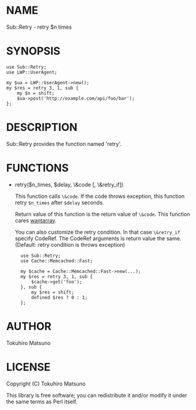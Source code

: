 # NAME

Sub::Retry - retry $n times

# SYNOPSIS

    use Sub::Retry;
    use LWP::UserAgent;

    my $ua = LWP::UserAgent->new();
    my $res = retry 3, 1, sub {
        my $n = shift;
        $ua->post('http://example.com/api/foo/bar');
    };

# DESCRIPTION

Sub::Retry provides the function named 'retry'.

# FUNCTIONS

- retry($n\_times, $delay, \\&code \[, \\&retry\_if\])

    This function calls `\&code`. If the code throws exception, this function retry `$n_times` after `$delay` seconds.

    Return value of this function is the return value of `\&code`. This function cares [wantarray](http://search.cpan.org/perldoc?wantarray).

    You can also customize the retry condition. In that case `\&retry_if` specify CodeRef. The CodeRef arguments is return value the same. (Default: retry condition is throws exception)

        use Sub::Retry;
        use Cache::Memcached::Fast;

        my $cache = Cache::Memcached::Fast->new(...);
        my $res = retry 3, 1, sub {
            $cache->get('foo');
        }, sub {
            my $res = shift;
            defined $res ? 0 : 1;
        };

# AUTHOR

Tokuhiro Matsuno <tokuhirom AAJKLFJEF GMAIL COM>

# LICENSE

Copyright (C) Tokuhiro Matsuno

This library is free software; you can redistribute it and/or modify
it under the same terms as Perl itself.
